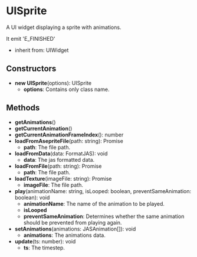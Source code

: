 # UISprite

A UI widget displaying a sprite with animations.
It emit 'E_FINISHED'
- inherit from: UIWidget
## Constructors
* **new UISprite**(options): UISprite   
  * **options**: Contains only class name.
## Methods
* **getAnimations**()   
* **getCurrentAnimation**()   
* **getCurrentAnimationFrameIndex**(): number   
* **loadFromAsepriteFile**(path: string): Promise   
  * **path**: The file path.
* **loadFromData**(data: FormatJAS): void   
  * **data**: The jas formatted data.
* **loadFromFile**(path: string): Promise   
  * **path**: The file path.
* **loadTexture**(imageFile: string): Promise   
  * **imageFile**: The file path.
* **play**(animationName: string, isLooped: boolean, preventSameAnimation: boolean): void   
  * **animationName**: The name of the animation to be played.
  * **isLooped**
  * **preventSameAnimation**: Determines whether the same animation should be prevented from playing again.
* **setAnimations**(animations: JASAnimation[]): void   
  * **animations**: The animations data.
* **update**(ts: number): void   
  * **ts**: The timestep.
